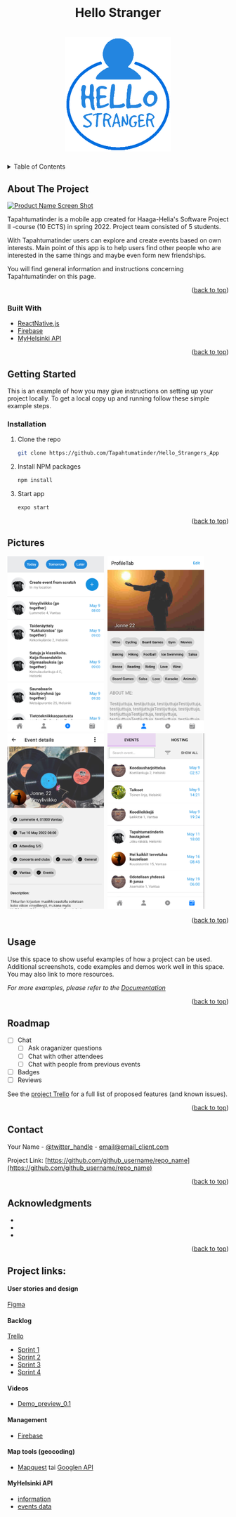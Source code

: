<div id="top"></div>

<!-- PROJECT LOGO -->
<br />
<div align="center">
  <h1>Hello Stranger<h1>
    <img src="assets/splash.png" alt="Logo" width="240" height="260">
  </a>


</div>



<!-- TABLE OF CONTENTS -->
<details>
  <summary>Table of Contents</summary>
  <ol>
    <li>
      <a href="#about-the-project">About The Project</a>
      <ul>
        <li><a href="#built-with">Built With</a></li>
      </ul>
    </li>
    <li>
      <a href="#getting-started">Getting Started</a>
      <ul>
        <li><a href="#installation">Installation</a></li>
      </ul>
    </li>
    <li><a href="#pictures">Pictures</a></li>
    <li><a href="#usage">Usage</a></li>
    <li><a href="#roadmap">Roadmap</a></li>
    <li><a href="#contact">Contact</a></li>
    <li><a href="#acknowledgments">Acknowledgments</a></li>
  </ol>
</details>



<!-- ABOUT THE PROJECT -->
## About The Project

[![Product Name Screen Shot][product-screenshot]](https://example.com)

Tapahtumatinder is a mobile app created for Haaga-Helia's Software Project II -course (10 ECTS) in spring 2022. Project team consisted of 5 students.

With Tapahtumatinder users can explore and create events based on own interests. Main point of this app is to help users find other people who are interested in the same things and maybe even form new friendships.

You will find general information and instructions concerning Tapahtumatinder on this page.


<p align="right">(<a href="#top">back to top</a>)</p>



### Built With

* [ReactNative.js](https://reactnative.dev/)
* [Firebase](https://firebase.google.com/)
* [MyHelsinki API](https://open-api.myhelsinki.fi/)

<p align="right">(<a href="#top">back to top</a>)</p>



<!-- GETTING STARTED -->
## Getting Started

This is an example of how you may give instructions on setting up your project locally.
To get a local copy up and running follow these simple example steps.

### Installation

1. Clone the repo
   ```sh
   git clone https://github.com/Tapahtumatinder/Hello_Strangers_App
   ```
2. Install NPM packages
   ```sh
   npm install
   ```
3. Start app
   ```sh
   expo start
   ```

<p align="right">(<a href="#top">back to top</a>)</p>
  
  
<!-- PICTURES -->
## Pictures
<img src="assets/MyHelsinkiEvents.png" alt="Logo" width="220" height="400">&nbsp;&nbsp;<img src="assets/ProfileView.png" alt="Logo" width="220" height="400">&nbsp;&nbsp;<img src="assets/EventView.png" alt="Logo" width="220" height="400">&nbsp;&nbsp;<img src="assets/UserEventss.png" alt="Logo" width="220" height="400">

<p align="right">(<a href="#top">back to top</a>)</p>


<!-- USAGE -->
## Usage

Use this space to show useful examples of how a project can be used. Additional screenshots, code examples and demos work well in this space. You may also link to more resources.

_For more examples, please refer to the [Documentation](https://example.com)_

<p align="right">(<a href="#top">back to top</a>)</p>


<!-- ROADMAP -->
## Roadmap

- [ ] Chat
  - [ ] Ask oraganizer questions
  - [ ] Chat with other attendees
  - [ ] Chat with people from previous events
- [ ] Badges
- [ ] Reviews

See the [project Trello](https://trello.com/b/1zXl95xR/tulevaisuus-sprint) for a full list of proposed features (and known issues).

<p align="right">(<a href="#top">back to top</a>)</p>


<!-- CONTACT -->
## Contact

Your Name - [@twitter_handle](https://twitter.com/twitter_handle) - email@email_client.com

Project Link: [https://github.com/github_username/repo_name](https://github.com/github_username/repo_name)

<p align="right">(<a href="#top">back to top</a>)</p>


<!-- ACKNOWLEDGMENTS -->
## Acknowledgments

* []()
* []()
* []()

<p align="right">(<a href="#top">back to top</a>)</p>


<!-- MARKDOWN LINKS & IMAGES -->
<!-- https://www.markdownguide.org/basic-syntax/#reference-style-links -->
[contributors-shield]: https://img.shields.io/github/contributors/github_username/repo_name.svg?style=for-the-badge
[contributors-url]: https://github.com/github_username/repo_name/graphs/contributors
[forks-shield]: https://img.shields.io/github/forks/github_username/repo_name.svg?style=for-the-badge
[forks-url]: https://github.com/github_username/repo_name/network/members
[stars-shield]: https://img.shields.io/github/stars/github_username/repo_name.svg?style=for-the-badge
[stars-url]: https://github.com/github_username/repo_name/stargazers
[issues-shield]: https://img.shields.io/github/issues/github_username/repo_name.svg?style=for-the-badge
[issues-url]: https://github.com/github_username/repo_name/issues
[license-shield]: https://img.shields.io/github/license/github_username/repo_name.svg?style=for-the-badge
[license-url]: https://github.com/github_username/repo_name/blob/master/LICENSE.txt
[linkedin-shield]: https://img.shields.io/badge/-LinkedIn-black.svg?style=for-the-badge&logo=linkedin&colorB=555
[linkedin-url]: https://linkedin.com/in/linkedin_username
[product-screenshot]: images/screenshot.png
  
## Project links:

#### User stories and design
[Figma](https://www.figma.com/file/sqIHxyv7r7DaS7Yk456HtU/Tapahtumatinder)

#### Backlog
[Trello](https://trello.com/hhx16745008)
  - [Sprint 1](https://trello.com/b/mhbG4wKd/sprint-1)
  - [Sprint 2](https://trello.com/b/Mk9oyoro/sprint-2)
  - [Sprint 3](https://trello.com/b/9gbxRxi4/sprint-3)
  - [Sprint 4](https://trello.com/b/0UKkPoPE/sprint-4)
  
#### Videos
- [Demo_preview_0.1](https://www.youtube.com/watch?v=GxT617yNe40)

#### Management
- [Firebase](https://console.firebase.google.com/u/4/project/hellostrangersapp/overview)

#### Map tools (geocoding)
- [Mapquest](https://developer.mapquest.com/documentation/geocoding-api/) tai [Googlen API](https://developers.google.com/maps/documentation/geocoding/overview)

#### MyHelsinki API
- [information](https://hri.fi/data/dataset/myhelsinki-open-api-paikat-tapahtumat-ja-aktiviteetit)
- [events data](http://open-api.myhelsinki.fi/v1/events/)
